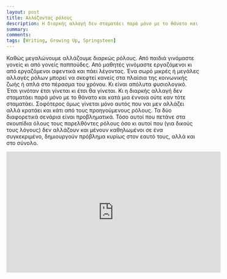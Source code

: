 ```yaml
---
layout: post
title: Αλλάζοντας ρόλους
description: Η διαρκής αλλαγή δεν σταματάει παρά μόνο με το θάνατο και κατά μια έννοια ούτε καν τότε σταματάει.
summary: 
comments: 
tags: [Writing, Growing Up, Springsteen]
---
```


Καθώς μεγαλώνουμε αλλάζουμε διαρκώς ρόλους. Από παιδιά γινόμαστε γονείς κι από γονείς παππούδες. Από μαθητές γινόμαστε εργαζόμενοι κι από εργαζόμενοι αφεντικά και πάει λέγοντας. Ένα σωρό μικρές ή μεγάλες αλλαγές ρόλων μπορεί να σκεφτεί κανείς στα πλαίσια της κοινωνικής ζωής ή απλά στο πέρασμα του χρόνου. Κι είναι απόλυτα φυσιολογικό. Έτσι γινόταν έτσι γίνεται κι έτσι θα γίνεται. Κι η διαρκής αλλαγή δεν σταματάει παρά μόνο με το θάνατο και κατά μια έννοια ούτε καν τότε σταματάει. Σοφότερος όμως γίνεται μόνο αυτός που ναι μεν αλλάζει αλλά κρατάει και κάτι από τους προηγούμενους ρόλους. Τα δύο διαφορετικά σενάρια είναι προβληματικά. Τόσο αυτοί που πετάνε στα σκουπίδια όλους τους παρελθόντες ρόλους όσο κι αυτοί που (για δικούς τους λόγους) δεν αλλάζουν και μένουν καθηλωμένοι σε ένα συγκεκριμένο, δημιουργούν πρόβλημα κυρίως στον εαυτό τους, αλλά και στο σύνολο.

<div class="youtube-embed-container">
	<iframe width="560" height="315" src="https://www.youtube.com/embed/myzqv3hTYNs" title="YouTube video player" frameborder="0" allow="accelerometer; autoplay; clipboard-write; encrypted-media; gyroscope; picture-in-picture" allowfullscreen></iframe>
</div>